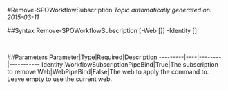 #Remove-SPOWorkflowSubscription
*Topic automatically generated on: 2015-03-11*


##Syntax
    Remove-SPOWorkflowSubscription [-Web [<WebPipeBind>]] -Identity [<WorkflowSubscriptionPipeBind>]

&nbsp;

##Parameters
Parameter|Type|Required|Description
---------|----|--------|-----------
Identity|WorkflowSubscriptionPipeBind|True|The subscription to remove
Web|WebPipeBind|False|The web to apply the command to. Leave empty to use the current web.
